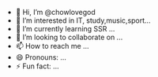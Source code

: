 - 👋 Hi, I’m @chowlovegod
- 👀 I’m interested in IT, study,music,sport...
- 🌱 I’m currently learning SSR ...
- 💞️ I’m looking to collaborate on ...
- 📫 How to reach me ...
- 😄 Pronouns: ...
- ⚡ Fun fact: ...

<!---
chowlovegod/chowlovegod is a ✨ special ✨ repository because its `README.md` (this file) appears on your GitHub profile.
You can click the Preview link to take a look at your changes.
--->
